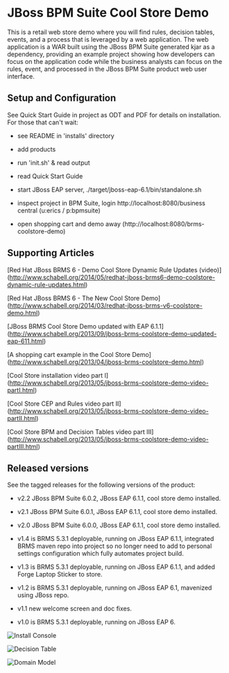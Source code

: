 JBoss BPM Suite Cool Store Demo 
===============================

This is a retail web store demo where you will find rules, decision tables, events, and a process 
that is leveraged by a web application. The web application is a WAR built using the JBoss BPM Suite 
generated kjar as a dependency, providing an example project showing how developers can focus on the 
application code while the business analysts can focus on the rules, event, and processed in the 
JBoss BPM Suite product web user interface.


Setup and Configuration
-----------------------

See Quick Start Guide in project as ODT and PDF for details on installation. For those that can't wait:

- see README in 'installs' directory

- add products 

- run 'init.sh' & read output

- read Quick Start Guide

- start JBoss EAP server, ./target/jboss-eap-6.1/bin/standalone.sh

- inspect project in BPM Suite, login http://localhost:8080/business central (u:erics / p:bpmsuite)

- open shopping cart and demo away (http://localhost:8080/brms-coolstore-demo)


Supporting Articles
-------------------

[Red Hat JBoss BRMS 6 - Demo Cool Store Dynamic Rule Updates (video)] (http://www.schabell.org/2014/05/redhat-jboss-brms6-demo-coolstore-dynamic-rule-updates.html)

[Red Hat JBoss BRMS 6 - The New Cool Store Demo] (http://www.schabell.org/2014/03/redhat-jboss-brms-v6-coolstore-demo.html)
 
[JBoss BRMS Cool Store Demo updated with EAP 6.1.1] (http://www.schabell.org/2013/09/jboss-brms-coolstore-demo-updated-eap-611.html)

[A shopping cart example in the Cool Store Demo] (http://www.schabell.org/2013/04/jboss-brms-coolstore-demo.html)

[Cool Store installation video part I] (http://www.schabell.org/2013/05/jboss-brms-coolstore-demo-video-partI.html)

[Cool Store CEP and Rules video part II] (http://www.schabell.org/2013/05/jboss-brms-coolstore-demo-video-partII.html)

[Cool Store BPM and Decision Tables video part III] (http://www.schabell.org/2013/05/jboss-brms-coolstore-demo-video-partIII.html)


Released versions
-----------------

See the tagged releases for the following versions of the product:

- v2.2 JBoss BPM Suite 6.0.2, JBoss EAP 6.1.1, cool store demo installed.

- v2.1 JBoss BPM Suite 6.0.1, JBoss EAP 6.1.1, cool store demo installed.

- v2.0 JBoss BPM Suite 6.0.0, JBoss EAP 6.1.1, cool store demo installed.

- v1.4 is BRMS 5.3.1 deployable, running on JBoss EAP 6.1.1, integrated BRMS maven repo into project so no longer need to add to
	personal settings configuration which fully automates project build.

- v1.3 is BRMS 5.3.1 deployable, running on JBoss EAP 6.1.1, and added Forge Laptop Sticker to store.

- v1.2 is BRMS 5.3.1 deployable, running on JBoss EAP 6.1, mavenized using JBoss repo. 

- v1.1 new welcome screen and doc fixes.

- v1.0 is BRMS 5.3.1 deployable, running on JBoss EAP 6.

![Install Console](https://github.com/eschabell/brms-coolstore-demo/blob/master/docs/demo-images/install-console.png?raw=true)

![Decision Table](https://github.com/eschabell/brms-coolstore-demo/blob/master/docs/demo-images/coolstore-decision-table.png?raw=true)

![Domain Model](https://github.com/eschabell/brms-coolstore-demo/blob/master/docs/demo-images/coolstore-model.png?raw=true)
